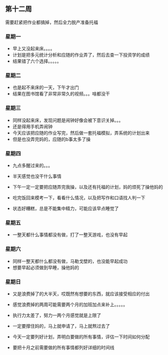 ## 第十二周

需要赶紧把作业都搞掉，然后全力脱产准备托福

### 星期一

- 早上又没起来床。。。。
- 计划是把多元统计分析和应随的作业弄了，然后去查一下投资学的成绩
- 结果错了六个选择。。。。。

### 星期二

- 也是起不来床的一天，下午才出门
- 结果在图书馆看了非常非常久的视频。。。啥都没干

### 星期三

- 同样没起来床，发现问题是闹钟好像会被下意识关掉。。。
- 还是得用手机弄闹钟
- 今天应该把应随的作业写完，然后做一套托福模拟，弄系统的计划出来
- 但是也没弄完妈的，应随的b事太多了操

### 星期四

- 九点多醒过来的。。。
- 半天感觉也没干什么事情
- 下午一定一定要把应随弄完我操，以及还有托福的计划，妈的烦死了操他妈的
- 吃完饭回来模考一下，看看什么情况，以及把写作和口语找人判一下

- 状态好糟糕，总是不能集中精力，可能应该早点睡觉了

### 星期五

- 一整天都什么事情都没有做，打了一整天游戏，也没有早起

### 星期六

- 同样一整天都什么都没有做，马勒戈壁的，也没能早起成功
- 想要早起必须做到早睡，操他妈的

### 星期日

- 又是浪费掉了的大半天，哎既然有想要的东西，就应该接受相应的付出
- 感觉浪费掉的两周可能需要两个月的加班加点来补上。。。。。
- 执行力太差了，努力一两个月感觉就是上限了
- 一定要撑住妈的，马上就申请了，马上就熬过去了

- 今天一定要列好计划，弄明白要做的所有事情，评估一下时间如何分配
- 要把十月之前需要做的所有事情都列好详细的时间线
